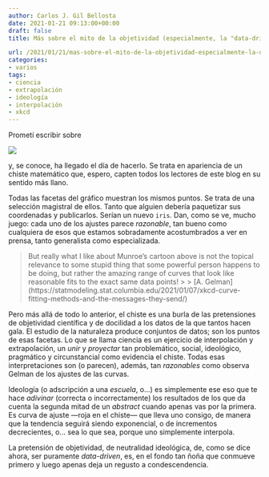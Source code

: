 ```yaml
---
author: Carlos J. Gil Bellosta
date: 2021-01-21 09:13:00+00:00
draft: false
title: Más sobre el mito de la objetividad (especialmente, la "data-driven")

url: /2021/01/21/mas-sobre-el-mito-de-la-objetividad-especialmente-la-data-driven/
categories:
- varios
tags:
- ciencia
- extrapolación
- ideología
- interpolación
- xkcd
---
```





Prometí escribir sobre







[![](/wp-uploads/2021/01/curve_fitting.png)
](https://xkcd.com/2048/)







y, se conoce, ha llegado el día de hacerlo. Se trata en apariencia de un chiste matemático que, espero, capten todos los lectores de este blog en su sentido más llano.







Todas las facetas del gráfico muestran los mismos puntos. Se trata de una selección magistral de ellos. Tanto que alguien debería paquetizar sus coordenadas y publicarlos. Serían un nuevo `iris`. Dan, como se ve, mucho juego: cada uno de los ajustes parece _razonable_, tan bueno como cualquiera de esos que estamos sobradamente acostumbrados a ver en prensa, tanto generalista como especializada.







<blockquote>But really what I like about Munroe’s cartoon above is not the topical relevance to some stupid thing that some powerful person happens to be doing, but rather the amazing range of curves that look like reasonable fits to the exact same data points!
>
> [A. Gelman](https://statmodeling.stat.columbia.edu/2021/01/07/xkcd-curve-fitting-methods-and-the-messages-they-send/)</blockquote>







Pero más allá de todo lo anterior, el chiste es una burla de las pretensiones de objetividad científica y de docilidad a los datos de la que tantos hacen gala. El estudio de la naturaleza produce conjuntos de datos; son los puntos de esas facetas. Lo que se llama ciencia es un ejercicio de interpolación y extrapolación, un _unir_ y _proyectar_ tan problemático, social, ideológico, pragmático y circunstancial como evidencia el chiste. Todas esas interpretaciones son (o parecen), además, tan _razonables_ como observa Gelman de los ajustes de las curvas.







Ideología (o adscripción a una _escuela_, o...) es simplemente ese eso que te hace _adivinar_ (correcta o incorrectamente) los resultados de los que da cuenta la segunda mitad de un _abstract_ cuando apenas vas por la primera. Es curva de ajuste —roja en el chiste— que lleva uno consigo, de manera que la tendencia seguirá siendo exponencial, o de incrementos decrecientes, o... sea lo que sea, porque uno simplemente interpola.







La pretensión de objetividad, de neutralidad ideológica, de, como se dice ahora, ser puramente _data-driven_, es, en el fondo tan ñoña que conmueve primero y luego apenas deja un regusto a condescendencia.



